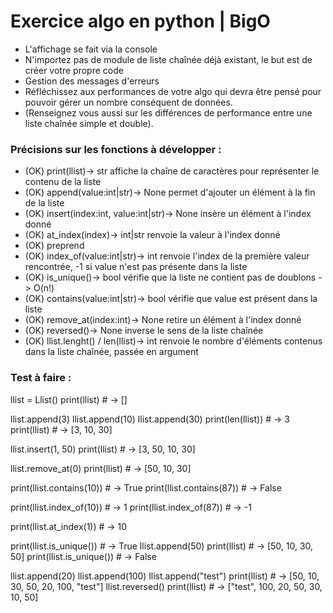 # Exercice algo en python | BigO

- L'affichage se fait via la console
- N'importez pas de module de liste chaînée déjà existant, le but est de créer votre propre code
- Gestion des messages d'erreurs
- Réfléchissez aux performances de votre algo qui devra être pensé pour pouvoir gérer un nombre conséquent de données.
- (Renseignez vous aussi sur les différences de performance entre une liste chaînée simple et double).


### Précisions sur les fonctions à développer :

- (OK) print(llist)-> str affiche la chaîne de caractères pour représenter le contenu de la liste
- (OK) append(value:int|str)-> None permet d'ajouter un élément à la fin de la liste
- (OK) insert(index:int, value:int|str)-> None insère un élément à l'index donné
- (OK) at_index(index)-> int|str renvoie la valeur à l'index donné
- (OK) preprend
- (OK) index_of(value:int|str)-> int renvoie l'index de la première valeur rencontrée, -1 si value n'est pas présente dans la liste
- (OK) is_unique()-> bool vérifie que la liste ne contient pas de doublons -> O(n!)
- (OK) contains(value:int|str)-> bool vérifie que value est présent dans la liste
- (OK) remove_at(index:int)-> None retire un élément à l'index donné
- (OK) reversed()-> None inverse le sens de la liste chaînée
- (OK) llist.lenght() / len(llist)-> int renvoie le nombre d'éléments contenus dans la liste chaînée, passée en argument

### Test à faire :

llist = Llist()
print(llist) # -> []

llist.append(3)
llist.append(10)
llist.append(30)
print(len(llist)) # -> 3
print(llist) # -> [3, 10, 30]

llist.insert(1, 50)
print(llist) # -> [3, 50, 10, 30]

llist.remove_at(0)
print(llist) # -> [50, 10, 30]

print(llist.contains(10)) # -> True
print(llist.contains(87)) # -> False

print(llist.index_of(10)) # -> 1
print(llist.index_of(87)) # -> -1

print(llist.at_index(1)) # -> 10

print(llist.is_unique()) # -> True
llist.append(50)
print(llist) # -> [50, 10, 30, 50]
print(llist.is_unique()) # -> False

llist.append(20)
llist.append(100)
llist.append("test")
print(llist) # -> [50, 10, 30, 50, 20, 100, "test"]
llist.reversed()
print(llist) # -> ["test", 100, 20, 50, 30, 10, 50]
